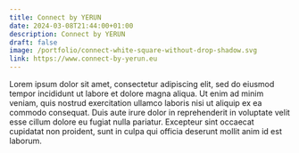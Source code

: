 ```yaml
---
title: Connect by YERUN
date: 2024-03-08T21:44:00+01:00
description: Connect by YERUN
draft: false
image: /portfolio/connect-white-square-without-drop-shadow.svg
link: https://www.connect-by-yerun.eu
---
```


Lorem ipsum dolor sit amet, consectetur adipiscing elit, sed do eiusmod tempor incididunt ut labore et dolore magna aliqua. Ut enim ad minim veniam, quis nostrud exercitation ullamco laboris nisi ut aliquip ex ea commodo consequat. Duis aute irure dolor in reprehenderit in voluptate velit esse cillum dolore eu fugiat nulla pariatur. Excepteur sint occaecat cupidatat non proident, sunt in culpa qui officia deserunt mollit anim id est laborum.
